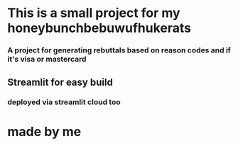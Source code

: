 # This is a small project for my honeybunchbebuwufhukerats

### A project for generating rebuttals based on reason codes and if it's visa or mastercard

## Streamlit for easy build
### deployed via streamlit cloud too


# made by me